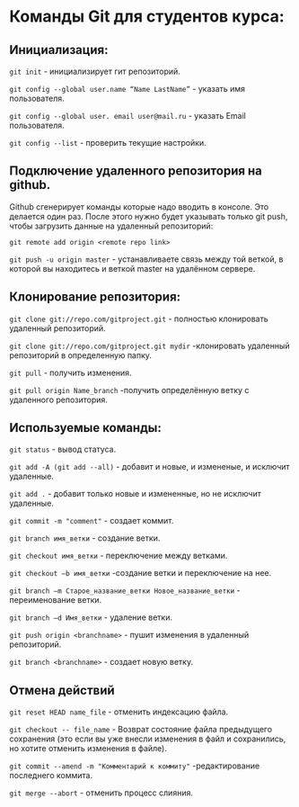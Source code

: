 
# Команды Git для студентов курса:

## Инициализация:

`git init`  - инициализирует гит репозиторий.

`git config --global user.name “Name LastName”` - указать имя пользователя.

`git config --global user. email user@mail.ru`  - указать Email пользователя.

`git config --list`  - проверить текущие настройки.

## Подключение удаленного репозитория на github.
Github сгенерирует команды которые надо вводить в консоле. Это делается один раз. После этого нужно будет указывать только git push, чтобы загрузить данные на удаленный репозиторий:

`git remote add origin <remote repo link>`

`git push -u origin master`  - устанавливаете связь между той веткой, в которой вы находитесь и веткой master на удалённом сервере. 
    
## Клонирование репозитория:

`git clone git://repo.com/gitproject.git`  - полностью клонировать удаленный репозиторий.

`git clone git://repo.com/gitproject.git mydir`   -клонировать удаленный репозиторий в определенную папку.

`git pull`    - получить изменения.

`git pull origin Name_branch`   -получить определённую ветку с удаленного репозитория.


## Используемые команды:
`git status`    -  вывод статуса.

`git add -A (git add --all)` - добавит и новые, и измененые, и исключит удаленные.

`git add .`     - добавит только новые и измененные, но не исключит удаленные.

`git commit -m "comment"` - создает коммит.
    
`git branch имя_ветки`   - создание ветки.

`git checkout имя_ветки`  - переключение между ветками.

`git checkout –b имя_ветки`   -создание ветки и переключение на нее.

`git branch –m Старое_название_ветки Новое_название_ветки`   - переименование ветки.

`git branch –d Имя_ветки`   - удаление ветки.
	
`git push origin <branchname>` - пушит изменения в удаленный репозиторий.

`git branch <branchname>` - создает новую ветку.

## Отмена действий

`git reset HEAD name_file`    - отменить индексацию файла.

`git checkout -- file_name`    - Возврат состояние файла предыдущего сохранения (это если вы уже внесли изменения в файл и сохранились, но хотите отменить изменения в файле).

`git commit --amend -m "Комментарий к коммиту"`   -редактирование последнего коммита.

`git merge --abort`    - отменить процесс слияния.
